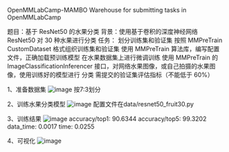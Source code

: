 OpenMMLabCamp-MAMBO
Warehouse for submitting tasks in OpenMMLabCamp

题目：基于 ResNet50 的水果分类
背景：使用基于卷积的深度神经网络 ResNet50 对 30 种水果进行分类
任务：
划分训练集和验证集
按照 MMPreTrain CustomDataset 格式组织训练集和验证集
使用 MMPreTrain 算法库，编写配置文件，正确加载预训练模型
在水果数据集上进行微调训练
使用 MMPreTrain 的 ImageClassificationInferencer 接口，对网络水果图像，或自己拍摄的水果图像，使用训练好的模型进行 分类
需提交的验证集评估指标（不能低于 60%）

1、准备数据集
![image](https://github.com/MAMOB/OpenMMLabCamp-MAMBO/assets/42363751/f712b7d5-3a8b-4cf3-ae8b-9b7393b09b59)
按7:3划分

2、训练水果分类模型
![image](https://github.com/MAMOB/OpenMMLabCamp-MAMBO/assets/42363751/478fd8ac-0155-431f-8989-914603cf28e4)
配置文件在data/resnet50_fruit30.py

3、训练结果
![image](https://github.com/MAMOB/OpenMMLabCamp-MAMBO/assets/42363751/ab9b48ea-a413-4a6e-8c4b-09d1d2e2851c)
accuracy/top1: 90.6344  accuracy/top5: 99.3202  data_time: 0.0017  time: 0.0255

4、可视化
![image](https://github.com/MAMOB/OpenMMLabCamp-MAMBO/assets/42363751/6d8b290b-6990-4dce-9ba5-f72085f1f283)
